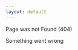 ```yaml
---
layout: default
---
```

  
   
  
   
  
     

   
   
    
<span class="highlight">Page was not Found (404)</span>  

<span class="highlight">Something went wrong</span>  
  
  
  

  
  
  
  
  
  
  
  
  
  
    
  
